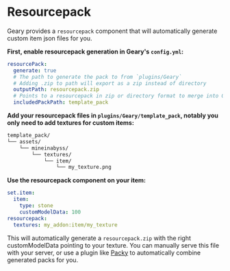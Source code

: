 # Resourcepack

Geary provides a `resourcepack` component that will automatically generate custom item json files for you.

**First, enable resourcepack generation in Geary's `config.yml`:**

```yaml
resourcePack:
  generate: true
  # The path to generate the pack to from `plugins/Geary`
  # Adding .zip to path will export as a zip instead of directory
  outputPath: resourcepack.zip
  # Points to a resourcepack in zip or directory format to merge into Geary's pack
  includedPackPath: template_pack
```

**Add your resourcepack files in `plugins/Geary/template_pack`, notably you only need to add textures for custom items:**

```markdown
template_pack/
└── assets/
    └── mineinabyss/
        └── textures/
            └── item/
                └── my_texture.png
```

**Use the resourcepack component on your item:**

```yaml
set.item:
  item:
    type: stone
    customModelData: 100
resourcepack:
  textures: my_addon:item/my_texture
```

This will automatically generate a `resourcepack.zip` with the right customModelData pointing to your texture. You can manually serve this file with your server, or use a plugin like [Packy](https://github.com/MineInAbyss/Packy) to automatically combine generated packs for you.
